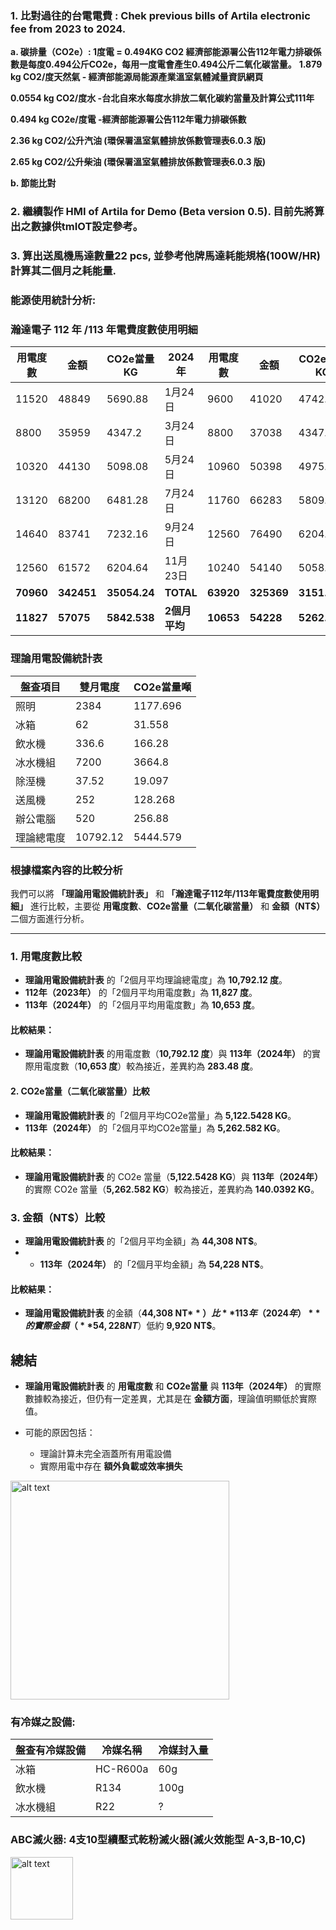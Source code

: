 ### 1.	比對過往的台電電費 : Chek previous bills of Artila electronic fee from 2023 to 2024.

   **a.	碳排量（CO2e）: 1度電 = 0.494KG CO2 經濟部能源署公告112年電力排碳係數是每度0.494公斤CO2e，每用一度電會產生0.494公斤二氧化碳當量。**
**1.879 kg CO2/度天然氣 - 經濟部能源局能源產業溫室氣體減量資訊網頁**

**0.0554 kg CO2/度水 -台北自來水每度水排放二氧化碳約當量及計算公式111年**

**0.494 kg CO2e/度電 -經濟部能源署公告112年電力排碳係數**

**2.36 kg CO2/公升汽油 (環保署溫室氣體排放係數管理表6.0.3 版)**

**2.65 kg CO2/公升柴油 (環保署溫室氣體排放係數管理表6.0.3 版)**

   **b.	節能比對**

### 2.	繼續製作 HMI of Artila for Demo (Beta version 0.5).  目前先將算出之數據供tmIOT設定參考。

### 3.	算出送風機馬達數量22 pcs, 並參考他牌馬達耗能規格(100W/HR)計算其二個月之耗能量.


### 能源使用統計分析:
### 瀚達電子 112 年 /113 年電費度數使用明細


| 用電度數 | 金額  | CO2e當量KG | 2024年  | 用電度數 | 金額  | CO2e當量KG |
|----------|-------|-----------|--------|----------|-------|-----------|
| 11520    | 48849 | 5690.88   | 1月24日 | 9600     | 41020 | 4742.4    |
| 8800     | 35959 | 4347.2    | 3月24日 | 8800     | 37038 | 4347.2    |
| 10320    | 44130 | 5098.08   | 5月24日 | 10960    | 50398 | 4975.84   |
| 13120    | 68200 | 6481.28   | 7月24日 | 11760    | 66283 | 5809.44   |
| 14640    | 83741 | 7232.16   | 9月24日 | 12560    | 76490 | 6204.64   |
| 12560    | 61572 | 6204.64   | 11月23日 | 10240    | 54140 | 5058.56  |
| **70960** | **342451** | **35054.24** | **TOTAL** | **63920** | **325369** | **3151.56** |
| **11827** | **57075** | **5842.538** | **2個月平均** | **10653** | **54228** | **5262.582** |

### 理論用電設備統計表

| 盤查項目 | 雙月電度 | CO2e當量噸 |
|---------|----------|------------|
| 照明 | 2384 | 1177.696 |
| 冰箱 | 62 | 31.558 |
| 飲水機 | 336.6 | 166.28 |
| 冰水機組 | 7200 | 3664.8 |
| 除溼機 | 37.52 | 19.097 |
| 送風機 | 252 | 128.268 |
| 辦公電腦 | 520 | 256.88 |
| 理論總電度 | 10792.12 | 5444.579 |

### 根據檔案內容的比較分析

我們可以將 **「理論用電設備統計表」** 和 **「瀚達電子112年/113年電費度數使用明細」** 進行比較，主要從 **用電度數**、**CO2e當量（二氧化碳當量）** 和 **金額（NT$）** 二個方面進行分析。

---

### 1. 用電度數比較  
- **理論用電設備統計表** 的「2個月平均理論總電度」為 **10,792.12 度**。  
- **112年（2023年）** 的「2個月平均用電度數」為 **11,827 度**。  
- **113年（2024年）** 的「2個月平均用電度數」為 **10,653 度**。  

#### 比較結果：
- **理論用電設備統計表** 的用電度數（**10,792.12 度**）與 **113年（2024年）** 的實際用電度數（**10,653 度**）較為接近，差異約為 **283.48 度**。  


#### 2. CO2e當量（二氧化碳當量）比較  
- **理論用電設備統計表** 的「2個月平均CO2e當量」為 **5,122.5428 KG**。  
- **113年（2024年）** 的「2個月平均CO2e當量」為 **5,262.582 KG**。  

#### 比較結果：
- **理論用電設備統計表** 的 CO2e 當量（**5,122.5428 KG**）與 **113年（2024年）** 的實際 CO2e 當量（**5,262.582 KG**）較為接近，差異約為 **140.0392 KG**。  



### 3. 金額（NT$）比較  
- **理論用電設備統計表** 的「2個月平均金額」為 **44,308 NT$**。  
- - **113年（2024年）** 的「2個月平均金額」為 **54,228 NT$**。  

#### 比較結果：
- **理論用電設備統計表** 的金額（**44,308 NT$**）比 **113年（2024年）** 的實際金額（**54,228 NT$**）低約 **9,920 NT$**。  


## 總結  
- **理論用電設備統計表** 的 **用電度數** 和 **CO2e當量** 與 **113年（2024年）** 的實際數據較為接近，但仍有一定差異，尤其是在 **金額方面**，理論值明顯低於實際值。  
 
- 可能的原因包括：
  - 理論計算未完全涵蓋所有用電設備  
  - 實際用電中存在 **額外負載或效率損失**  

<img src="./image 1/Artila耗電比例.jpg" alt="alt text" width="350">

### 有冷媒之設備:
| 盤查有冷媒設備 | 冷媒名稱 | 冷媒封入量 |
|---------|----------|------------|
| 冰箱 | HC-R600a | 60g |
| 飲水機 | R134 | 100g |
| 冰水機組 | R22 | ? |

### ABC滅火器: 4支10型續壓式乾粉滅火器(滅火效能型 A-3,B-10,C)
<img src="./image 1/滅火器.jpg" alt="alt text" width="100">